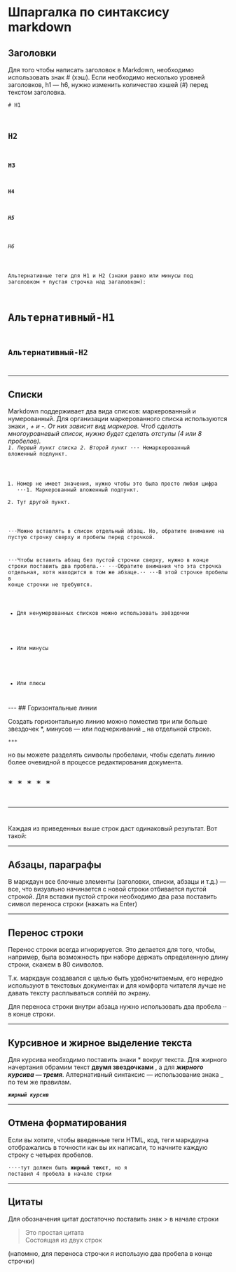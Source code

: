 # Шпаргалка по синтаксису markdown

## Заголовки

Для того чтобы написать заголовок в Markdown, необходимо использовать знак # (хэш). Если необходимо несколько уровней заголовков, h1 — h6, нужно изменить количество хэшей (#) перед текстом заголовка.

<code># H1
## H2
### H3
#### H4
##### H5
###### H6  
Альтернативные теги для H1 и H2 (знаки равно или минусы под заголовком + пустая строчка над загаловком):

Альтернативный-H1
======

Альтернативный-H2
------
</code>

---

## Списки  
Markdown поддерживает два вида списков: маркерованный и нумерованный. Для организации маркерованного списка используются знаки *, + и -. От них зависит вид маркеров. Чтоб сделать многоуровневый список, нужно будет сделать отступы (4 или 8 пробелов).  
<code>1. Первый пункт списка
2. Второй пункт
⋅⋅⋅* Немаркерованный вложенный подпункт. 
1. Номер не имеет значения, нужно чтобы это была просто любая цифра
⋅⋅⋅1. Маркерованный вложенный подпункт.
4. Тут другой пункт.

⋅⋅⋅Можно вставлять в список отдельный абзац. Но, обратите внимание на пустую строчку сверху и пробелы перед строчкой.

⋅⋅⋅Чтобы вставить абзац без пустой строчки сверху, нужно в конце строки поставить два пробела.⋅⋅
⋅⋅⋅Обратите внимания что эта строчка отдельная, хотя находится в том же абзаце.⋅⋅
⋅⋅⋅В этой строчке пробелы в конце строчки не требуются.

* Для ненумерованных списков можно использовать звёздочки
- Или минусы
+ Или плюсы
</code>  
---
## Горизонтальные линии

Создать горизонтальную линию можно поместив три или больше звездочек *, минусов — или подчеркиваний _ на отдельной строке.

<code>***
</code>

но вы можете разделять символы пробелами, чтобы сделать линию более очевидной в процессе редактирования документа.

<code>* * * * *  
-------------------------  
_ _ _ _ _  
</code>

Каждая из приведенных выше строк даст одинаковый результат. Вот такой:

---

## Абзацы, параграфы

В маркдаун все блочные элементы (заголовки, списки, абзацы и т.д.) — все, что визуально начинается с новой строки отбивается пустой строкой. Для вставки пустой строки необходимо два раза поставить символ переноса строки (нажать на Enter)

---

## Перенос строки

Перенос строки всегда игнорируется. Это делается для того, чтобы, например, была возможность при наборе держать определенную длину строки, скажем в 80 символов.

Т.к. маркдаун создавался с целью быть удобночитаемым, его нередко используют в текстовых документах и для комфорта читателя лучше не давать тексту расплываться соплёй по экрану.

Для переноса строки внутри абзаца нужно использовать два пробела ⋅⋅ в конце строки.

---

## Курсивное и жирное выделение текста

Для курсива необходимо поставить знаки * вокруг текста. Для жирного начертания обрамим текст 
**двумя звездочками**
, а для ***жирного курсива — тремя***. Алтернативный синтаксис — использование знака _ по тем же правилам.

<code>___жирный курсив___
</code>

---

## Отмена форматирования

Если вы хотите, чтобы введенные теги HTML, код, теги маркдауна отображались в точности как вы их написали, то начните каждую строку с четырех пробелов.

<code>⋅⋅⋅⋅тут должен быть **жирный текст**, но я поставил 4 пробела в начале стрки
</code>

---

## Цитаты

Для обозначения цитат достаточно поставить знак > в начале строки

> Это простая цитата  
Состоящая из двух строк

(напомню, для переноса строчки я использую два пробела в конце строчки)

